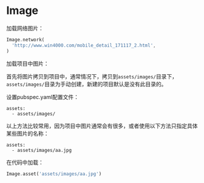 # Image

加载网络图片：
``` dart
Image.network(
  'http://www.win4000.com/mobile_detail_171117_2.html',
)
```
加载项目中图片：

首先将图片拷贝到项目中，通常情况下，拷贝到`assets/images/`目录下，`assets/images/`目录为手动创建，新建的项目默认是没有此目录的。

设置pubspec.yaml配置文件：
```
assets:
  - assets/images/
 ```
以上方法比较常用，因为项目中图片通常会有很多，或者使用以下方法只指定具体某些图片的名称：
```
assets:
  - assets/images/aa.jpg
```

在代码中加载：
``` dart
Image.asset('assets/images/aa.jpg')
```


